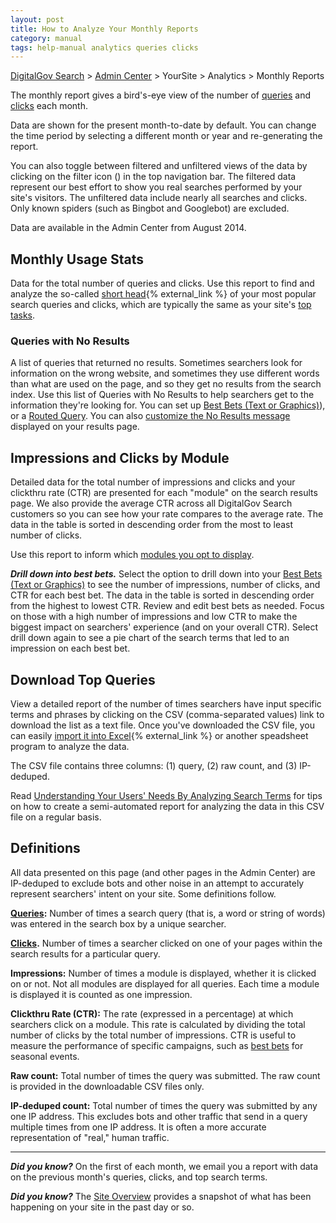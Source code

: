 ```yaml
---
layout: post
title: How to Analyze Your Monthly Reports
category: manual
tags: help-manual analytics queries clicks
---
```


[DigitalGov Search](/index.html) > [Admin Center](https://search.usa.gov/sites/) > YourSite > Analytics > Monthly Reports

The monthly report gives a bird's-eye view of the number of [queries](/manual/queries.html) and [clicks](/manual/clicks.html) each month.

Data are shown for the present month-to-date by default. You can change the time period by selecting a different month or year and re-generating the report.

You can also toggle between filtered and unfiltered views of the data by clicking on the filter icon (<i class="icon-filter"></i>) in the top navigation bar. The filtered data represent our best effort to show you real searches performed by your site's visitors. The unfiltered data include nearly all searches and clicks. Only known spiders (such as Bingbot and Googlebot) are excluded.

Data are available in the Admin Center from August 2014.

## Monthly Usage Stats

Data for the total number of queries and clicks. Use this report to find and analyze the so-called [short head](http://www.searchtools.com/analysis/long-tail.html){% external_link %} of your most popular search queries and clicks, which are typically the same as your site's [top tasks](http://www.usability.gov/tags/task-analysis/).

### Queries with No Results

A list of queries that returned no results. Sometimes searchers look for information on the wrong website, and sometimes they use different words than what are used on the page, and so they get no results from the search index. Use this list of Queries with No Results to help searchers get to the information they're looking for. You can set up [Best Bets (Text or Graphics)](/manual/best-bets.html)), or a [Routed Query](/manual/routed-queries.html). You can also [customize the No Results message](/manual/no-results.html) displayed on your results page.

## Impressions and Clicks by Module

Detailed data for the total number of impressions and clicks and your clickthru rate (CTR) are presented for each "module" on the search results page. We also provide the average CTR across all DigitalGov Search customers so you can see how your rate compares to the average rate. The data in the table is sorted in descending order from the most to least number of clicks.

Use this report to inform which [modules you opt to display](/manual/display-overview.html).

***Drill down into best bets.*** Select the option to drill down into your [Best Bets (Text or Graphics)](/manual/best-bets.html) to see the number of impressions, number of clicks, and CTR for each best bet. The data in the table is sorted in descending order from the highest to lowest CTR. Review and edit best bets as needed. Focus on those with a high number of impressions and low CTR to make the biggest impact on searchers' experience (and on your overall CTR). Select drill down again to see a pie chart of the search terms that led to an impression on each best bet.

## Download Top Queries

View a detailed report of the number of times searchers have input specific terms and phrases by clicking on the CSV (comma-separated values) link to download the list as a text file. Once you've downloaded the CSV file, you can easily [import it  into Excel](https://support.office.com/en-us/article/Import-or-export-text-txt-or-csv-files-e8ab9ff3-be8d-43f1-9d52-b5e8a008ba5c){% external_link %} or another speadsheet program to analyze the data.

The CSV file contains three columns: (1) query, (2) raw count, and (3) IP-deduped.

Read [Understanding Your Users' Needs By Analyzing Search Terms](https://www.digitalgov.gov/2013/10/24/understanding-your-users-needs-by-analyzing-search-terms/) for tips on how to create a semi-automated report for analyzing the data in this CSV file on a regular basis.

## Definitions

All data presented on this page (and other pages in the Admin Center) are IP-deduped to exclude bots and other noise in an attempt to accurately represent searchers' intent on your site. Some definitions follow.

**[Queries](/manual/queries.html):** Number of times a search query (that is, a word or string of words) was entered in the search box by a unique searcher.

**[Clicks](/manual/clicks.html).** Number of times a searcher clicked on one of your pages within the search results for a particular query.

**Impressions:** Number of times a module is displayed, whether it is clicked on or not. Not all modules are displayed for all queries. Each time a module is displayed it is counted as one impression.

**Clickthru Rate (CTR):** The rate (expressed in a percentage) at which searchers click on a module. This rate is calculated by dividing the total number of clicks by the total number of impressions. CTR is useful to measure the performance of specific campaigns, such as [best bets](/manual/best-bets.html) for seasonal events.

**Raw count:** Total number of times the query was submitted. The raw count is provided in the downloadable CSV files only.

**IP-deduped count:** Total number of times the query was submitted by any one IP address. This excludes bots and other traffic that send in a query multiple times from one IP address. It is often a more accurate representation of "real," human traffic.

---

***Did you know?*** On the first of each month, we email you a report with data on the previous month's queries, clicks, and top search terms.

***Did you know?*** The [Site Overview](/manual/site-overview.html) provides a snapshot of what has been happening on your site in the past day or so.